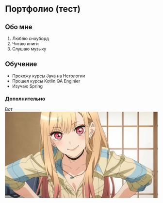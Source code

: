 # Портфолио (тест)
## Обо мне
1. Люблю сноуборд
2. Читаю книги
3. Слушаю музыку
## Обучение
 - Прохожу курсы Java на Нетологии
 -  Прошел курсы Kotlin QA Enginier
 - Изучаю Spring
   
### Дополнительно
 Вот ![картинка](UsMktqXJ79.webp)
